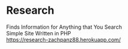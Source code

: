 # Research
Finds Information for Anything that You Search
<br>
Simple Site Written in PHP
<br>
https://research-zachpanz88.herokuapp.com/
